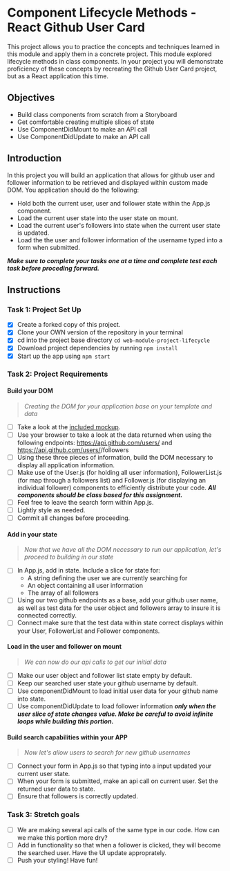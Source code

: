 # Component Lifecycle Methods - React Github User Card

This project allows you to practice the concepts and techniques learned in this module and apply them in a concrete project. This module explored lifecycle methods in class components. In your project you will demonstrate proficiency of these concepts by recreating the Github User Card project, but as a React application this time.

## Objectives

- Build class components from scratch from a Storyboard
- Get comfortable creating multiple slices of state
- Use ComponentDidMount to make an API call
- Use ComponentDidUpdate to make an API call

## Introduction

In this project you will build an application that allows for github user and follower information to be retrieved and displayed within custom made DOM. You application should do the following:

- Hold both the current user, user and follower state within the App.js component.
- Load the current user state into the user state on mount.
- Load the current user's followers into state when the current user state is updated.
- Load the the user and follower information of the username typed into a form when submitted.

<!-- ![Project Example](project-goals.gif) -->

**_Make sure to complete your tasks one at a time and complete test each task before proceding forward._**

## Instructions

### Task 1: Project Set Up

- [x] Create a forked copy of this project.
- [x] Clone your OWN version of the repository in your terminal
- [x] cd into the project base directory `cd web-module-project-lifecycle`
- [x] Download project dependencies by running `npm install`
- [x] Start up the app using `npm start`

### Task 2: Project Requirements

#### Build your DOM

> _Creating the DOM for your application base on your template and data_

- [ ] Take a look at the [included mockup](./card_mockup.png).
- [ ] Use your browser to take a look at the data returned when using the following endpoints: https://api.github.com/users/<Your github name> and https://api.github.com/users/<Your github name>/followers
- [ ] Using these three pieces of information, build the DOM necessary to display all application information.
- [ ] Make use of the User.js (for holding all user information), FollowerList.js (for map through a followers list) and Follower.js (for displaying an individual follower) components to efficiently distribute your code. **_All components should be class based for this assignment._**
- [ ] Feel free to leave the search form within App.js.
- [ ] Lightly style as needed.
- [ ] Commit all changes before proceeding.

#### Add in your state

> _Now that we have all the DOM necessary to run our application, let's proceed to building in our state_

- [ ] In App.js, add in state. Include a slice for state for:
  - A string defining the user we are currently searching for
  - An object containing all user information
  - The array of all followers
- [ ] Using our two github endpoints as a base, add your github user name, as well as test data for the user object and followers array to insure it is connected correctly.
- [ ] Connect make sure that the test data within state correct displays within your User, FollowerList and Follower components.

#### Load in the user and follower on mount

> _We can now do our api calls to get our initial data_

- [ ] Make our user object and follower list state empty by default.
- [ ] Keep our searched user state your github username by default.
- [ ] Use componentDidMount to load initial user data for your github name into state.
- [ ] Use componentDidUpdate to load follower information **_only when the user slice of state changes value. Make be careful to avoid infinite loops while building this portion._**

#### Build search capabilities within your APP

> _Now let's allow users to search for new github usernames_

- [ ] Connect your form in App.js so that typing into a input updated your current user state.
- [ ] When your form is submitted, make an api call on current user. Set the returned user data to state.
- [ ] Ensure that followers is correctly updated.

### Task 3: Stretch goals

- [ ] We are making several api calls of the same type in our code. How can we make this portion more dry?
- [ ] Add in functionality so that when a follower is clicked, they will become the searched user. Have the UI update approprately.
- [ ] Push your styling! Have fun!
